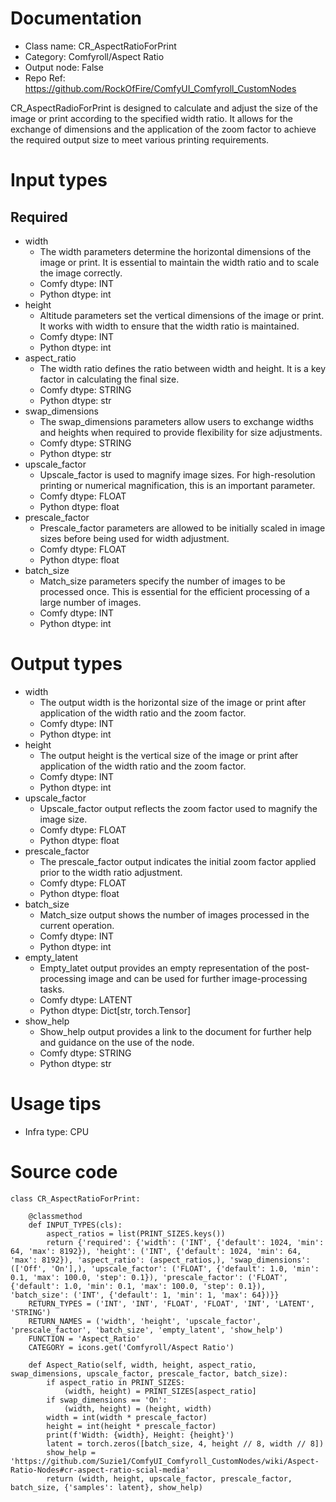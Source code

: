 # Documentation
- Class name: CR_AspectRatioForPrint
- Category: Comfyroll/Aspect Ratio
- Output node: False
- Repo Ref: https://github.com/RockOfFire/ComfyUI_Comfyroll_CustomNodes

CR_AspectRadioForPrint is designed to calculate and adjust the size of the image or print according to the specified width ratio. It allows for the exchange of dimensions and the application of the zoom factor to achieve the required output size to meet various printing requirements.

# Input types
## Required
- width
    - The width parameters determine the horizontal dimensions of the image or print. It is essential to maintain the width ratio and to scale the image correctly.
    - Comfy dtype: INT
    - Python dtype: int
- height
    - Altitude parameters set the vertical dimensions of the image or print. It works with width to ensure that the width ratio is maintained.
    - Comfy dtype: INT
    - Python dtype: int
- aspect_ratio
    - The width ratio defines the ratio between width and height. It is a key factor in calculating the final size.
    - Comfy dtype: STRING
    - Python dtype: str
- swap_dimensions
    - The swap_dimensions parameters allow users to exchange widths and heights when required to provide flexibility for size adjustments.
    - Comfy dtype: STRING
    - Python dtype: str
- upscale_factor
    - Upscale_factor is used to magnify image sizes. For high-resolution printing or numerical magnification, this is an important parameter.
    - Comfy dtype: FLOAT
    - Python dtype: float
- prescale_factor
    - Prescale_factor parameters are allowed to be initially scaled in image sizes before being used for width adjustment.
    - Comfy dtype: FLOAT
    - Python dtype: float
- batch_size
    - Match_size parameters specify the number of images to be processed once. This is essential for the efficient processing of a large number of images.
    - Comfy dtype: INT
    - Python dtype: int

# Output types
- width
    - The output width is the horizontal size of the image or print after application of the width ratio and the zoom factor.
    - Comfy dtype: INT
    - Python dtype: int
- height
    - The output height is the vertical size of the image or print after application of the width ratio and the zoom factor.
    - Comfy dtype: INT
    - Python dtype: int
- upscale_factor
    - Upscale_factor output reflects the zoom factor used to magnify the image size.
    - Comfy dtype: FLOAT
    - Python dtype: float
- prescale_factor
    - The prescale_factor output indicates the initial zoom factor applied prior to the width ratio adjustment.
    - Comfy dtype: FLOAT
    - Python dtype: float
- batch_size
    - Match_size output shows the number of images processed in the current operation.
    - Comfy dtype: INT
    - Python dtype: int
- empty_latent
    - Empty_latet output provides an empty representation of the post-processing image and can be used for further image-processing tasks.
    - Comfy dtype: LATENT
    - Python dtype: Dict[str, torch.Tensor]
- show_help
    - Show_help output provides a link to the document for further help and guidance on the use of the node.
    - Comfy dtype: STRING
    - Python dtype: str

# Usage tips
- Infra type: CPU

# Source code
```
class CR_AspectRatioForPrint:

    @classmethod
    def INPUT_TYPES(cls):
        aspect_ratios = list(PRINT_SIZES.keys())
        return {'required': {'width': ('INT', {'default': 1024, 'min': 64, 'max': 8192}), 'height': ('INT', {'default': 1024, 'min': 64, 'max': 8192}), 'aspect_ratio': (aspect_ratios,), 'swap_dimensions': (['Off', 'On'],), 'upscale_factor': ('FLOAT', {'default': 1.0, 'min': 0.1, 'max': 100.0, 'step': 0.1}), 'prescale_factor': ('FLOAT', {'default': 1.0, 'min': 0.1, 'max': 100.0, 'step': 0.1}), 'batch_size': ('INT', {'default': 1, 'min': 1, 'max': 64})}}
    RETURN_TYPES = ('INT', 'INT', 'FLOAT', 'FLOAT', 'INT', 'LATENT', 'STRING')
    RETURN_NAMES = ('width', 'height', 'upscale_factor', 'prescale_factor', 'batch_size', 'empty_latent', 'show_help')
    FUNCTION = 'Aspect_Ratio'
    CATEGORY = icons.get('Comfyroll/Aspect Ratio')

    def Aspect_Ratio(self, width, height, aspect_ratio, swap_dimensions, upscale_factor, prescale_factor, batch_size):
        if aspect_ratio in PRINT_SIZES:
            (width, height) = PRINT_SIZES[aspect_ratio]
        if swap_dimensions == 'On':
            (width, height) = (height, width)
        width = int(width * prescale_factor)
        height = int(height * prescale_factor)
        print(f'Width: {width}, Height: {height}')
        latent = torch.zeros([batch_size, 4, height // 8, width // 8])
        show_help = 'https://github.com/Suzie1/ComfyUI_Comfyroll_CustomNodes/wiki/Aspect-Ratio-Nodes#cr-aspect-ratio-scial-media'
        return (width, height, upscale_factor, prescale_factor, batch_size, {'samples': latent}, show_help)
```
